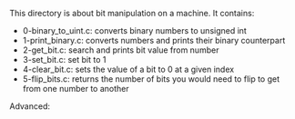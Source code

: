 This directory is about bit manipulation on a machine. It contains:
- 0-binary_to_uint.c: converts binary numbers to unsigned int
- 1-print_binary.c: converts numbers and prints their binary counterpart
- 2-get_bit.c: search and prints bit value from number
- 3-set_bit.c: set bit to 1
- 4-clear_bit.c: sets the value of a bit to 0 at a given index
- 5-flip_bits.c: returns the number of bits you would need to flip to get from
one number to another

Advanced:
